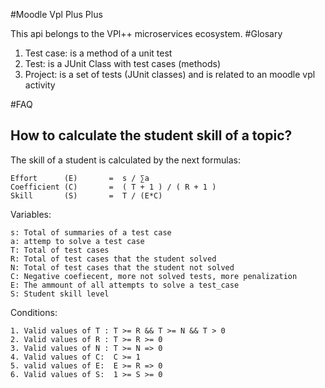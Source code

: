 #Moodle Vpl Plus Plus


This api belongs to the VPl++ microservices ecosystem.
#Glosary

1. Test case: is a method of a unit test
2. Test: is a JUnit Class with test cases (methods)
3. Project: is a set of tests (JUnit classes) and is related to an moodle vpl activity

#FAQ

## How to calculate the student skill of a topic?
 The skill of a student is calculated by the next formulas:
```
Effort      (E)       =  s / ∑a  
Coefficient (C)       =  ( T + 1 ) / ( R + 1 )
Skill       (S)       =  T / (E*C)
```

Variables:
```
s: Total of summaries of a test case
a: attemp to solve a test case
T: Total of test cases  
R: Total of test cases that the student solved
N: Total of test cases that the student not solved
C: Negative coefiecent, more not solved tests, more penalization
E: The ammount of all attempts to solve a test_case 
S: Student skill level
```

Conditions:
```
1. Valid values of T : T >= R && T >= N && T > 0
2. Valid values of R : T >= R >= 0
3. Valid values of N : T >= N => 0
4. Valid values of C:  C >= 1
5. valid values of E:  E >= R => 0
6. Valid values of S:  1 >= S >= 0
```